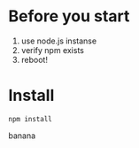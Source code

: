 # Before you start

1. use node.js instanse
2. verify npm exists
3. reboot!

# Install

```
npm install
```


banana
